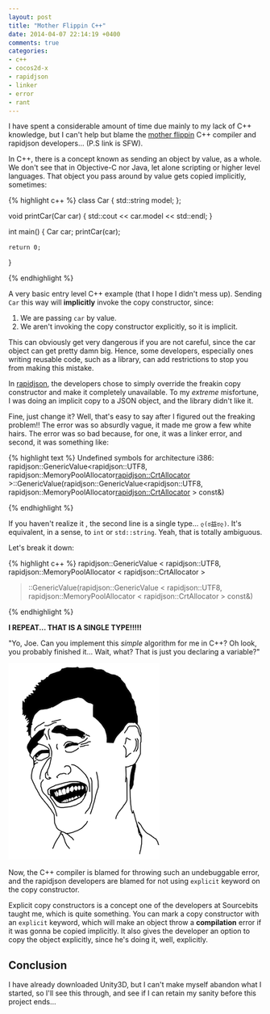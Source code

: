 ```yaml
---
layout: post
title: "Mother Flippin C++"
date: 2014-04-07 22:14:19 +0400
comments: true
categories: 
- c++
- cocos2d-x
- rapidjson
- linker
- error
- rant
---
```


I have spent a considerable amount of time due mainly to my lack of C++ knowledge, but I can't help but blame the [mother flippin](http://www.youtube.com/watch?v=TwJheWwW7rw) C++ compiler and rapidjson developers... (P.S link is SFW).

In C++, there is a concept known as sending an object by value, as a whole. We don't see that in Objective-C nor Java, let alone scripting or higher level languages. That object you pass around by value gets copied implicitly, sometimes:

{% highlight c++ %}
class Car
{
    std::string model;
};

void printCar(Car car)
{
    std::cout << car.model << std::endl;
}

int main()
{
    Car car;
    printCar(car);

    return 0;
}

{% endhighlight %}

A very basic entry level C++ example (that I hope I didn't mess up). Sending `Car` this way will **implicitly** invoke the copy constructor, since:

1. We are passing `car` by value.
2. We aren't invoking the copy constructor explicitly, so it is implicit.

This can obviously get very dangerous if you are not careful, since the car object can get pretty damn big. Hence, some developers, especially ones writing reusable code, such as a library, can add restrictions to stop you from making this mistake.

In [rapidjson](https://code.google.com/p/rapidjson/wiki/UserGuide), the developers chose to simply override the freakin copy constructor and make it completely unavailable. To my _extreme_ misfortune, I was doing an implicit copy to a JSON object, and the library didn't like it.

Fine, just change it? Well, that's easy to say after I figured out the freaking problem!! The error was so absurdly vague, it made me grow a few white hairs. The error was so bad because, for one, it was a linker error, and second, it was something like:

{% highlight text %}
Undefined symbols for architecture i386:
rapidjson::GenericValue<rapidjson::UTF8<char>, rapidjson::MemoryPoolAllocator<rapidjson::CrtAllocator> >::GenericValue(rapidjson::GenericValue<rapidjson::UTF8<char>, rapidjson::MemoryPoolAllocator<rapidjson::CrtAllocator> > const&)

{% endhighlight %}

If you haven't realize it , the second line is a single type... `ლ(ಠ益ಠლ)`. It's equivalent, in a sense, to `int` or `std::string`. Yeah, that is totally ambiguous.

Let's break it down:

{% highlight c++ %}
rapidjson::GenericValue
<
    rapidjson::UTF8<char>, 
    rapidjson::MemoryPoolAllocator
    <
        rapidjson::CrtAllocator
    >
>::GenericValue(rapidjson::GenericValue
<
    rapidjson::UTF8<char>, 
    rapidjson::MemoryPoolAllocator
    <
        rapidjson::CrtAllocator
    > 
> const&)

{% endhighlight %}

**I REPEAT... THAT IS A SINGLE TYPE!!!!!**

"Yo, Joe. Can you implement this _simple_ algorithm for me in C++? Oh look, you probably finished it... Wait, what? That is just you declaring a variable?"

![image](/images/yao-ming-rage-face.png)

Now, the C++ compiler is blamed for throwing such an undebuggable error, and the rapidjson developers are blamed for not using `explicit` keyword on the copy constructor.

Explicit copy constructors is a concept one of the developers at Sourcebits taught me, which is quite something. You can mark a copy constructor with an `explicit` keyword, which will make an object throw a **compilation** error if it was gonna be copied implicitly. It also gives the developer an option to copy the object explicitly, since he's doing it, well, explicitly.

## Conclusion

I have already downloaded Unity3D, but I can't make myself abandon what I started, so I'll see this through, and see if I can retain my sanity before this project ends...

